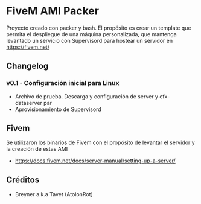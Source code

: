 # FiveM AMI Packer

Proyecto creado con packer y bash. El propósito es crear un template que permita el despliegue de una máquina personalizada, que mantenga levantado un servicio con Supervisord para hostear un servidor en https://fivem.net/

## Changelog

### v0.1 - Configuración inicial para Linux
- Archivo de prueba. Descarga y configuración de server y cfx-dataserver par
- Aprovisionamiento de Supervisord

## Fivem
Se utilizaron los binarios de Fivem con el propósito de levantar el servidor y la creación de estas AMI
- https://docs.fivem.net/docs/server-manual/setting-up-a-server/

## Créditos
- Breyner a.k.a Tavet (AtolonRot)
